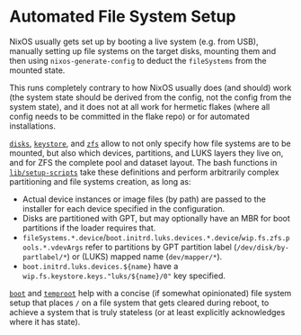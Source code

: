 
# Automated File System Setup

NixOS usually gets set up by booting a live system (e.g. from USB), manually setting up file systems on the target disks, mounting them and then using `nixos-generate-config` to deduct the `fileSystems` from the mounted state.

This runs completely contrary to how NixOS usually does (and should) work (the system state should be derived from the config, not the config from the system state), and it does not at all work for hermetic flakes (where all config needs to be committed in the flake repo) or for automated installations.

[`disks`](./disks.nix.md), [`keystore`](./keystore.nix.md), and [`zfs`](./zfs.nix.md) allow to not only specify how file systems are to be mounted, but also which devices, partitions, and LUKS layers they live on, and for ZFS the complete pool and dataset layout.
The bash functions in [`lib/setup-scripts`](../../lib/setup-scripts/README.md) take these definitions and perform arbitrarily complex partitioning and file systems creation, as long as:
* Actual device instances or image files (by path) are passed to the installer for each device specified in the configuration.
* Disks are partitioned with GPT, but may optionally have an MBR for boot partitions if the loader requires that.
* `fileSystems.*.device`/`boot.initrd.luks.devices.*.device`/`wip.fs.zfs.pools.*.vdevArgs` refer to partitions by GPT partition label (`/dev/disk/by-partlabel/*`) or (LUKS) mapped name (`dev/mapper/*`).
* `boot.initrd.luks.devices.${name}` have a `wip.fs.keystore.keys."luks/${name}/0"` key specified.

[`boot`](./boot.nix.md) and [`temproot`](./temproot.nix.md) help with a concise (if somewhat opinionated) file system setup that places `/` on a file system that gets cleared during reboot, to achieve a system that is truly stateless (or at least explicitly acknowledges where it has state).

